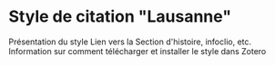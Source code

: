 # Style de citation "Lausanne"

Présentation du style
Lien vers la Section d'histoire, infoclio, etc.
Information sur comment télécharger et installer le style dans Zotero
